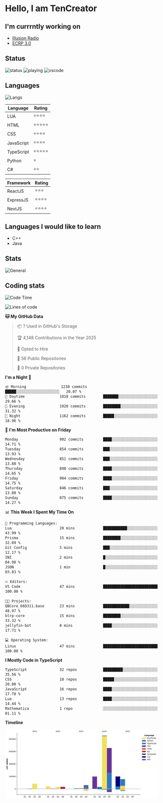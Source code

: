 # Hello, I am TenCreator

## I'm currrntly working on
- [Illusion Radio](https://illusionradio.co.uk/)
- [ECRP 3.0](http://github.com/Emerald-Coast-Roleplay/)

## Status
![status](https://api.statusbadges.me/badge/status/518334475038359555?simple=true&style=for-the-badge)
![playing](https://api.statusbadges.me/badge/playing/518334475038359555?style=for-the-badge)
![vscode](https://api.statusbadges.me/badge/vscode/518334475038359555?style=for-the-badge)

## Languages
![Langs](https://github-readme-stats.vercel.app/api/top-langs/?username=tencreator&layout=compact&theme=radical)


|Language|Rating|
|--------|------|
|LUA|⭐️⭐️⭐️⭐️|
|HTML|⭐️⭐️⭐️⭐️⭐️|
|CSS|⭐️⭐️⭐️⭐️|
|JavaScript|⭐️⭐️⭐️⭐️|
|TypeScript|⭐️⭐️⭐️⭐️⭐️|
|Python|⭐️|
|C#|⭐️⭐️ |

|Framework|Rating|
|--------|------|
|ReactJS|⭐️⭐️⭐|
|ExpressJS|⭐️⭐️⭐️⭐️|
|NextJS|⭐️⭐️⭐⭐️|

## Languages I would like to learn
- C++
- Java

## Stats
![General](https://github-readme-stats.vercel.app/api?username=tencreator&show_icons=true&theme=radical)

## Coding stats

<!--START_SECTION:waka-->
![Code Time](http://img.shields.io/badge/Code%20Time-637%20hrs%2016%20mins-blue)

![Lines of code](https://img.shields.io/badge/From%20Hello%20World%20I%27ve%20Written-2.4%20million%20lines%20of%20code-blue)

**🐱 My GitHub Data** 

> 📦 ? Used in GitHub's Storage 
 > 
> 🏆 4,148 Contributions in the Year 2025
 > 
> 💼 Opted to Hire
 > 
> 📜 56 Public Repositories 
 > 
> 🔑 0 Private Repositories 
 > 
**I'm a Night 🦉** 

```text
🌞 Morning                1230 commits        █████░░░░░░░░░░░░░░░░░░░░   20.07 % 
🌆 Daytime                1818 commits        ███████░░░░░░░░░░░░░░░░░░   29.66 % 
🌃 Evening                1920 commits        ████████░░░░░░░░░░░░░░░░░   31.32 % 
🌙 Night                  1162 commits        █████░░░░░░░░░░░░░░░░░░░░   18.96 % 
```
📅 **I'm Most Productive on Friday** 

```text
Monday                   902 commits         ████░░░░░░░░░░░░░░░░░░░░░   14.71 % 
Tuesday                  854 commits         ███░░░░░░░░░░░░░░░░░░░░░░   13.93 % 
Wednesday                851 commits         ███░░░░░░░░░░░░░░░░░░░░░░   13.88 % 
Thursday                 898 commits         ████░░░░░░░░░░░░░░░░░░░░░   14.65 % 
Friday                   904 commits         ████░░░░░░░░░░░░░░░░░░░░░   14.75 % 
Saturday                 846 commits         ███░░░░░░░░░░░░░░░░░░░░░░   13.80 % 
Sunday                   875 commits         ████░░░░░░░░░░░░░░░░░░░░░   14.27 % 
```


📊 **This Week I Spent My Time On** 

```text
💬 Programming Languages: 
Lua                      20 mins             ███████████░░░░░░░░░░░░░░   43.99 % 
Prisma                   15 mins             ████████░░░░░░░░░░░░░░░░░   32.89 % 
Git Config               5 mins              ███░░░░░░░░░░░░░░░░░░░░░░   12.17 % 
INI                      2 mins              █░░░░░░░░░░░░░░░░░░░░░░░░   04.98 % 
JSON                     1 min               █░░░░░░░░░░░░░░░░░░░░░░░░   03.83 % 

🔥 Editors: 
VS Code                  47 mins             █████████████████████████   100.00 % 

🐱‍💻 Projects: 
QBCore_66D311.base       23 mins             ████████████░░░░░░░░░░░░░   48.97 % 
blrp-core                15 mins             ████████░░░░░░░░░░░░░░░░░   33.32 % 
jellyfin-bot             8 mins              ████░░░░░░░░░░░░░░░░░░░░░   17.71 % 

💻 Operating System: 
Linux                    47 mins             █████████████████████████   100.00 % 
```

**I Mostly Code in TypeScript** 

```text
TypeScript               32 repos            █████████░░░░░░░░░░░░░░░░   35.56 % 
CSS                      18 repos            █████░░░░░░░░░░░░░░░░░░░░   20.00 % 
JavaScript               16 repos            ████░░░░░░░░░░░░░░░░░░░░░   17.78 % 
Lua                      13 repos            ████░░░░░░░░░░░░░░░░░░░░░   14.44 % 
Mathematica              1 repo              ░░░░░░░░░░░░░░░░░░░░░░░░░   01.11 % 
```



**Timeline**

![Lines of Code chart](https://raw.githubusercontent.com/tencreator/tencreator/main/assets/bar_graph.png)


<!--END_SECTION:waka-->
